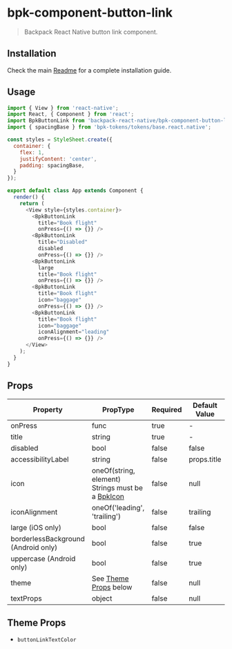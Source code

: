 # bpk-component-button-link

> Backpack React Native button link component.

## Installation

Check the main [Readme](https://github.com/skyscanner/backpack-react-native#usage) for a complete installation guide.

## Usage

```js
import { View } from 'react-native';
import React, { Component } from 'react';
import BpkButtonLink from 'backpack-react-native/bpk-component-button-link';
import { spacingBase } from 'bpk-tokens/tokens/base.react.native';

const styles = StyleSheet.create({
  container: {
    flex: 1,
    justifyContent: 'center',
    padding: spacingBase,
  }
});

export default class App extends Component {
  render() {
    return (
      <View style={styles.container}>
        <BpkButtonLink
          title="Book flight"
          onPress={() => {}} />
        <BpkButtonLink
          title="Disabled"
          disabled
          onPress={() => {}} />
        <BpkButtonLink
          large
          title="Book flight"
          onPress={() => {}} />
        <BpkButtonLink
          title="Book flight"
          icon="baggage"
          onPress={() => {}} />
        <BpkButtonLink
          title="Book flight"
          icon="baggage"
          iconAlignment="leading"
          onPress={() => {}} />
      </View>
    );
  }
}
```

## Props

| Property                            | PropType                                                                  | Required | Default Value |
| ----------------------------------- | ------------------------------------------------------------------------- | -------- | ------------- |
| onPress                             | func                                                                      | true     | -             |
| title                               | string                                                                    | true     | -             |
| disabled                            | bool                                                                      | false    | false         |
| accessibilityLabel                  | string                                                                    | false    | props.title   |
| icon                                | oneOf(string, element) Strings must be a [BpkIcon](/components/web/icons) | false    | null          |
| iconAlignment                       | oneOf('leading', 'trailing')                                              | false    | trailing      |
| large (iOS only)                    | bool                                                                      | false    | false         |
| borderlessBackground (Android only) | bool                                                                      | false    | true          |
| uppercase (Android only)            | bool                                                                      | false    | true          |
| theme                               | See [Theme Props](#theme-props) below                                     | false    | null          |
| textProps                           | object                                                                    | false    | null          |

## Theme Props

* `buttonLinkTextColor`
